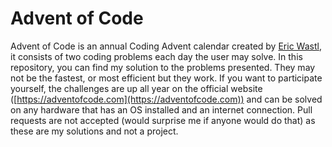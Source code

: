 # Advent of Code

Advent of Code is an annual Coding Advent calendar created by [Eric Wastl](https://github.com/topaz), it consists of two coding problems each day the user may solve. In this repository, you can find my solution to the problems presented.
They may not be the fastest, or most efficient but they work.  If you want to participate yourself, the challenges are up all year on the official website ([https://adventofcode.com](https://adventofcode.com)) and can be solved on any hardware that has an OS installed and an internet connection. Pull requests are not accepted (would surprise me if anyone would do that) as these are my solutions and not a project.

